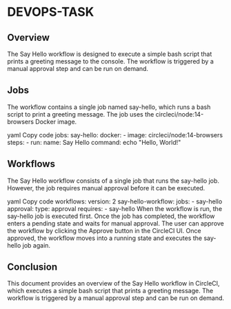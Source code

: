 # DEVOPS-TASK
## Overview
The Say Hello workflow is designed to execute a simple bash script that prints a greeting message to the console. The workflow is triggered by a manual approval step and can be run on demand.

## Jobs
The workflow contains a single job named say-hello, which runs a bash script to print a greeting message. The job uses the circleci/node:14-browsers Docker image.

yaml
Copy code
jobs:
  say-hello:
    docker:
      - image: circleci/node:14-browsers
    steps:
      - run:
          name: Say Hello
          command: echo "Hello, World!"
## Workflows
The Say Hello workflow consists of a single job that runs the say-hello job. However, the job requires manual approval before it can be executed.

yaml
Copy code
workflows:
  version: 2
  say-hello-workflow:
    jobs:
      - say-hello
    approval:
      type: approval
      requires:
        - say-hello
When the workflow is run, the say-hello job is executed first. Once the job has completed, the workflow enters a pending state and waits for manual approval. The user can approve the workflow by clicking the Approve button in the CircleCI UI. Once approved, the workflow moves into a running state and executes the say-hello job again.

## Conclusion
This document provides an overview of the Say Hello workflow in CircleCI, which executes a simple bash script that prints a greeting message. The workflow is triggered by a manual approval step and can be run on demand.
